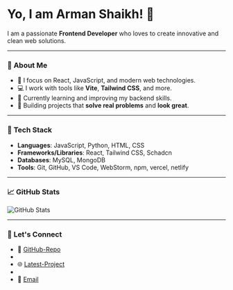 # Yo, I am Arman Shaikh! 👋

I am a passionate **Frontend Developer** who loves to create innovative and clean web solutions.

---

### 🌟 **About Me**
- 🎯 I focus on React, JavaScript, and modern web technologies.
- 💻 I work with tools like **Vite**, **Tailwind CSS**, and more.
- 🌱 Currently learning and improving my backend skills.
- 🎨 Building projects that **solve real problems** and **look great**.

---

### 🔨 **Tech Stack**
- **Languages**: JavaScript, Python, HTML, CSS  
- **Frameworks/Libraries**: React, Tailwind CSS, Schadcn  
- **Databases**: MySQL, MongoDB  
- **Tools**: Git, GitHub, VS Code, WebStorm, npm, vercel, netlify  

---

### 📈 **GitHub Stats**
![GitHub Stats](https://github-readme-stats.vercel.app/api?username=ShadowScript404&show_icons=true&theme=dark)

---

### 🔗 **Let's Connect**
- 🐙 [GitHub-Repo](https://github.com/ShadowScript404)
- 
- 🌐 [Latest-Project](https://crypto-io-j86d.vercel.app/)
- 
-  💬 [Email](armanshaikh5858@gmail.com)
